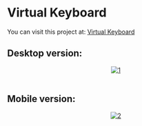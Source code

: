 # Virtual Keyboard

You can visit this project at: <a href="https://matiasmass.github.io/virtual-keyboard/" target="_blank">Virtual Keyboard</a>

## Desktop version:
<p align="center">
<a href="https://postimg.cc/Cd9FtmKJ" target="_blank"><img src="https://i.postimg.cc/zXGVyQYm/1.png" alt="1"/></a><br/><br/>

</p>

## Mobile version:
<p align="center">
<a href="https://postimg.cc/N5Tgwm9t" target="_blank"><img src="https://i.postimg.cc/RVpqKTvW/2.png" alt="2"/></a><br/><br/>
</p>
